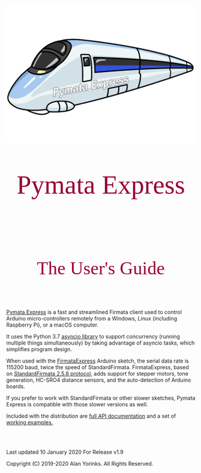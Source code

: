 <img align="middle" src="./images/pymata_express.png">

<p style="color:#990033; text-align:center; font-family:Georgia; font-size:5em;">Pymata Express</p>
<br>
<br>

<p style="color:#990033; text-align:center; font-family:Georgia; font-size:3.5em;"> The User's Guide</p>


<br>

[Pymata Express](https://github.com/MrYsLab/pymata-express) is a fast and streamlined Firmata client used
to control Arduino micro-controllers
remotely from a Windows, Linux (including Raspberry Pi), or a macOS computer.

It uses the Python 3.7 [asyncio library](https://docs.python.org/3/library/asyncio.html)
to support concurrency (running multiple things simultaneously)
by taking advantage of asyncio tasks, which simplifies program design.

When used with the [FirmataExpress](https://github.com/MrYsLab/FirmataExpress) Arduino sketch,
the serial data rate is 115200 baud, twice the speed of StandardFirmata. FirmataExpress,
based on [StandardFirmata 2.5.8 protocol](https://github.com/firmata/protocol/blob/master/protocol.md),
 adds support for
stepper motors, tone generation, HC-SRO4 distance sensors, and the auto-detection of Arduino boards.

If you prefer to work with StandardFirmata or other slower sketches, Pymata Express is compatible with those
slower versions as well.

Included with the distribution are [full API documentation](https://mryslab.github.io/pymata-express/api/)
and a set of [working examples.](https://github.com/MrYsLab/pymata-express/tree/master/examples)

<br>
<br>


Last updated 10 January 2020 For Release v1.9

Copyright (C) 2019-2020 Alan Yorinks. All Rights Reserved.
